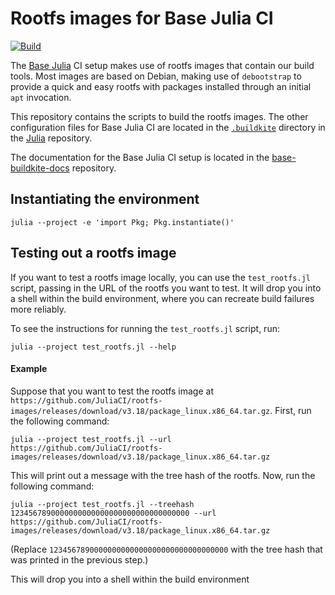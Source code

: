 # Rootfs images for Base Julia CI

[![Build][build-img]][build-url]

[build-img]: https://github.com/JuliaCI/rootfs-images/actions/workflows/build.yml/badge.svg "Build"
[build-url]: https://github.com/JuliaCI/rootfs-images/actions/workflows/build.yml?query=branch%3Amain

The [Base Julia](https://github.com/JuliaLang/julia) CI setup makes use of rootfs images that contain our build tools.
Most images are based on Debian, making use of `debootstrap` to provide a quick and easy rootfs with packages installed through an initial `apt` invocation.

This repository contains the scripts to build the rootfs images.
The other configuration files for Base Julia CI are located in the [`.buildkite`](https://github.com/JuliaLang/julia/tree/master/.buildkite) directory in the [Julia](https://github.com/JuliaLang/julia) repository.

The documentation for the Base Julia CI setup is located in the [base-buildkite-docs](https://github.com/JuliaCI/base-buildkite-docs) repository.

## Instantiating the environment

```
julia --project -e 'import Pkg; Pkg.instantiate()'
```

## Testing out a rootfs image

If you want to test a rootfs image locally, you can use the `test_rootfs.jl` script, passing in the URL of the rootfs you want to test.  It will drop you into a shell within the build environment, where you can recreate build failures more reliably.

To see the instructions for running the `test_rootfs.jl` script, run:
```
julia --project test_rootfs.jl --help
```

#### Example

Suppose that you want to test the rootfs image at `https://github.com/JuliaCI/rootfs-images/releases/download/v3.18/package_linux.x86_64.tar.gz`. First, run the following command:
```
julia --project test_rootfs.jl --url https://github.com/JuliaCI/rootfs-images/releases/download/v3.18/package_linux.x86_64.tar.gz
```

This will print out a message with the tree hash of the rootfs. Now, run the following command:
```
julia --project test_rootfs.jl --treehash 1234567890000000000000000000000000000000 --url https://github.com/JuliaCI/rootfs-images/releases/download/v3.18/package_linux.x86_64.tar.gz
```

(Replace `1234567890000000000000000000000000000000` with the tree hash that was printed in the previous step.)

This will drop you into a shell within the build environment
